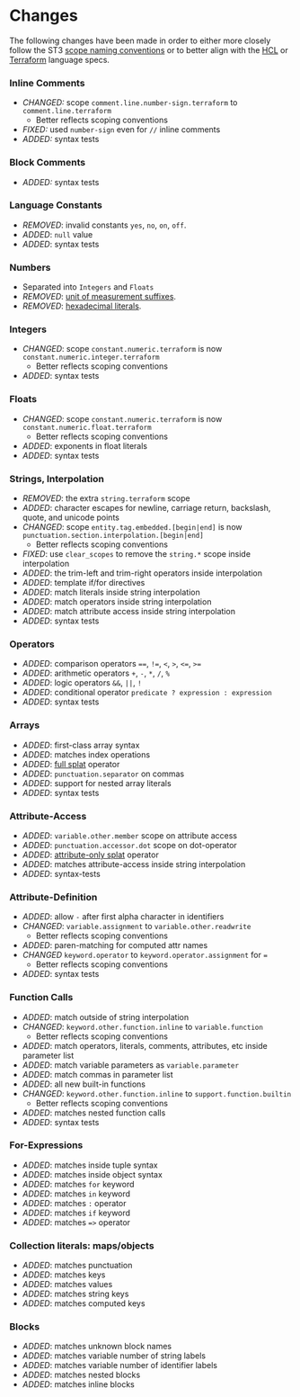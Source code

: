# Changes

The following changes have been made in order to either more closely follow the ST3 [scope naming conventions][st3-scopes] or to better align with the [HCL][hcl] or [Terraform][terraform] language specs.

### Inline Comments

- *CHANGED:* scope `comment.line.number-sign.terraform` to `comment.line.terraform`
    - Better reflects scoping conventions
- *FIXED:* used `number-sign` even for `//` inline comments
- *ADDED:* syntax tests

### Block Comments

- *ADDED:* syntax tests

### Language Constants

- *REMOVED*: invalid constants `yes`, `no`, `on`, `off`.
- *ADDED*: `null` value
- *ADDED*: syntax tests

### Numbers

- Separated into `Integers` and `Floats`
- *REMOVED*: [unit of measurement suffixes][uom-suffixes].
- *REMOVED*: [hexadecimal literals][hex-literals].

### Integers

- *CHANGED*: scope `constant.numeric.terraform` is now `constant.numeric.integer.terraform`
    - Better reflects scoping conventions
- *ADDED*: syntax tests

### Floats

- *CHANGED*: scope `constant.numeric.terraform` is now `constant.numeric.float.terraform`
    - Better reflects scoping conventions
- *ADDED*: exponents in float literals
- *ADDED*: syntax tests

### Strings, Interpolation

- *REMOVED*: the extra `string.terraform` scope
- *ADDED*: character escapes for newline, carriage return, backslash, quote, and unicode points
- *CHANGED*: scope `entity.tag.embedded.[begin|end]` is now `punctuation.section.interpolation.[begin|end]`
    - Better reflects scoping conventions
- *FIXED*: use `clear_scopes` to remove the `string.*` scope inside interpolation
- *ADDED*: the trim-left and trim-right operators inside interpolation
- *ADDED*: template if/for directives
- *ADDED*: match literals inside string interpolation
- *ADDED*: match operators inside string interpolation
- *ADDED*: match attribute access inside string interpolation
- *ADDED*: syntax tests

### Operators

- *ADDED*: comparison operators `==`, `!=`, `<`, `>`, `<=`, `>=`
- *ADDED*: arithmetic operators `+`, `-`, `*`, `/`, `%`
- *ADDED*: logic operators `&&`, `||`, `!`
- *ADDED*: conditional operator `predicate ? expression : expression`
- *ADDED*: syntax tests

### Arrays

- *ADDED*: first-class array syntax
- *ADDED*: matches index operations
- *ADDED*: [full splat][splat] operator
- *ADDED*: `punctuation.separator` on commas
- *ADDED*: support for nested array literals
- *ADDED*: syntax tests

### Attribute-Access

- *ADDED*: `variable.other.member` scope on attribute access
- *ADDED*: `punctuation.accessor.dot` scope on dot-operator
- *ADDED*: [attribute-only splat][splat] operator
- *ADDED*: matches attribute-access inside string interpolation
- *ADDED*: syntax-tests

### Attribute-Definition

- *ADDED*: allow `-` after first alpha character in identifiers
- *CHANGED*: `variable.assignment` to `variable.other.readwrite`
    - Better reflects scoping conventions
- *ADDED*: paren-matching for computed attr names
- *CHANGED* `keyword.operator` to `keyword.operator.assignment` for `=`
    - Better reflects scoping conventions
- *ADDED*: syntax tests

### Function Calls

- *ADDED*: match outside of string interpolation
- *CHANGED*: `keyword.other.function.inline` to `variable.function`
    - Better reflects scoping conventions
- *ADDED*: match operators, literals, comments, attributes, etc inside parameter list
- *ADDED*: match variable parameters as `variable.parameter`
- *ADDED*: match commas in parameter list
- *ADDED*: all new built-in functions
- *CHANGED*: `keyword.other.function.inline` to `support.function.builtin`
    - Better reflects scoping conventions
- *ADDED*: matches nested function calls
- *ADDED*: syntax tests

### For-Expressions

- *ADDED*: matches inside tuple syntax
- *ADDED*: matches inside object syntax
- *ADDED*: matches `for` keyword
- *ADDED*: matches `in` keyword
- *ADDED*: matches `:` operator
- *ADDED*: matches `if` keyword
- *ADDED*: matches `=>` operator

### Collection literals: maps/objects

- *ADDED*: matches punctuation
- *ADDED*: matches keys
- *ADDED*: matches values
- *ADDED*: matches string keys
- *ADDED*: matches computed keys

### Blocks

- *ADDED*: matches unknown block names
- *ADDED*: matches variable number of string labels
- *ADDED*: matches variable number of identifier labels
- *ADDED*: matches nested blocks
- *ADDED*: matches inline blocks


[hcl]: https://github.com/hashicorp/hcl2/blob/master/hcl/hclsyntax/spec.md
[hex-literals]: https://github.com/hashicorp/terraform/issues/20933#issuecomment-480050478
[splat]: https://github.com/hashicorp/hcl2/blob/master/hcl/hclsyntax/spec.md#splat-operators
[st3-scopes]: https://www.sublimetext.com/docs/3/scope_naming.html
[terraform]: https://www.terraform.io/docs/configuration/index.html
[uom-suffixes]: https://github.com/hashicorp/terraform/issues/3287#issuecomment-241560576